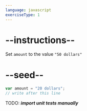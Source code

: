 ```yaml
---
language: javascript
exerciseType: 1
---
```


# --instructions--

Set `amount` to the value `"50 dollars"`

# --seed--

```javascript
var amount = "20 dollars";
// write after this line
```

TODO: ___import unit tests manually___
